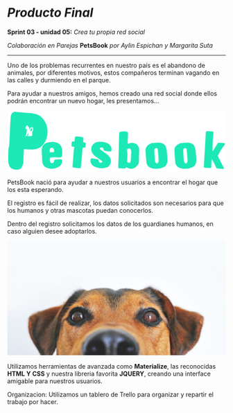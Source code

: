# *__Producto Final__*

__Sprint 03 - unidad 05:__
*Crea tu propia red social*

*Colaboración en Parejas*
__PetsBook__  *por Aylin Espichan y Margarita Suta*
___

Uno de los problemas recurrentes en nuestro país es el abandono de animales, por diferentes motivos, estos compañeros terminan vagando en las calles y durmiendo en el parque.

Para ayudar a nuestros amigos, hemos creado una red social donde ellos podrán encontrar un nuevo hogar, les presentamos...

![PetsBook](assets/images/Isologo2.png)

PetsBook nació para ayudar a nuestros usuarios a encontrar el hogar que los esta esperando.

El registro es fácil de realizar, los datos solicitados son necesarios para que los humanos y otras mascotas puedan conocerlos.

Dentro del registro solicitamos los datos de los guardianes humanos, en caso alguien desee adoptarlos.

![perrito](assets/images/dog-perfil.jpg)

Utilizamos herramientas de avanzada como __Materialize__, las reconocidas __HTML Y CSS__ y nuestra libreria favorita __JQUERY__, creando una interface amigable para nuestros usuarios.

Organizacion:
Utilizamos un tablero de Trello para organizar y repartir el trabajo por hacer.